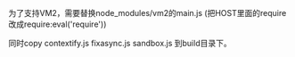 为了支持VM2，需要替换node_modules/vm2的main.js
(把HOST里面的require改成require:eval('require'))

同时copy contextify.js fixasync.js sandbox.js 到build目录下。